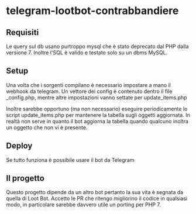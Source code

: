 # telegram-lootbot-contrabbandiere

## Requisiti
Le query sul db usano purtroppo mysql che è stato deprecato dal PHP dalla versione 7.
Inoltre l'SQL è valido e testato solo su un dbms MySQL.

## Setup
Una volta che i sorgenti compilano è necessario impostare a mano il webhook da telegram.
Un vettore dei config è contenuto dentro il file \_config.php, mentre altre impostazioni vanno settate per update_items.php

Inoltre sarebbe opportuno (ma non necessario) eseguire periodicamente lo script update_items.php per mantenere la tabella sugli oggetti aggiornata. In realtà non serve in quanto il bot aggiorna la tabella quando qualcuno inoltra un oggetto che non vi è presente.

## Deploy
Se tutto funziona è possibile usare il bot da Telegram

## Il progetto
Questo progetto dipende da un altro bot pertanto la sua vita è segnata da quella di Loot Bot.
Accetto le PR che ritengo migliorino il codice in qualsiasi modo, in particolare sarebbe davvero utile un porting per PHP 7.
